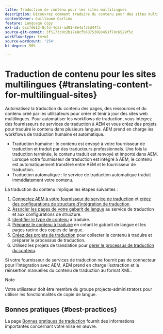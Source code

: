 ```yaml
---
title: Traduction de contenu pour les sites multilingues
description: Découvrez comment traduire du contenu pour des sites multilingues.
contentOwner: Guillaume Carlino
feature: Language Copy
exl-id: 6ccfe612-8cfd-4ca2-ad01-8e4af36d44fa
source-git-commit: 3f5173c0c2b17e8cf560753088451f78c6529f5c
workflow-type: tm+mt
source-wordcount: '254'
ht-degree: 90%

---
```


# Traduction de contenu pour les sites multilingues {#translating-content-for-multilingual-sites}

Automatisez la traduction du contenu des pages, des ressources et du contenu créé par les utilisateurs pour créer et tenir à jour des sites web multilingues. Pour automatiser les workflows de traduction, vous intégrez des fournisseurs de services de traduction à AEM et vous créez des projets pour traduire le contenu dans plusieurs langues. AEM prend en charge les workflows de traduction humaine et automatique.

* Traduction humaine : le contenu est envoyé à votre fournisseur de traduction et traduit par des traducteurs professionnels. Une fois la traduction terminée, le contenu traduit est renvoyé et importé dans AEM. Lorsque votre fournisseur de traduction est intégré à AEM, le contenu est automatiquement transféré entre AEM et le fournisseur de traduction.
* Traduction automatique : le service de traduction automatique traduit immédiatement votre contenu.

La traduction du contenu implique les étapes suivantes :

1. [Connectez AEM à votre fournisseur de service de traduction](/help/sites-administering/tc-tic.md#connecting-to-a-translation-service-provider) et [créez des configurations de structure d’intégration de traduction](/help/sites-administering/tc-tic.md).
1. [Associer les pages de votre gabarit de langue](/help/sites-administering/tc-tic.md#configuring-pages-for-translation) au service de traduction et aux configurations de structure.
1. [Identifier le type de contenu](/help/sites-administering/tc-rules.md) à traduire.
1. [Préparez le contenu à traduire](/help/sites-administering/tc-prep.md) en créant le gabarit de langue et les pages racine des copies de langue.
1. [Créez des projets de traduction](/help/sites-administering/tc-manage.md) pour collecter le contenu à traduire et préparer le processus de traduction.
1. Utilisez les projets de translation pour [gérer le processus de traduction du contenu](/help/sites-administering/tc-manage.md).

Si votre fournisseur de services de traduction ne fournit pas de connecteur pour l’intégration avec AEM, AEM prend en charge l’extraction et la réinsertion manuelles du contenu de traduction au format XML.

>[!NOTE]
>
>Votre utilisateur doit être membre du groupe projects-administrators pour utiliser les fonctionnalités de copie de langue.

## Bonnes pratiques {#best-practices}

La page [Bonnes pratiques de traduction](/help/sites-administering/tc-bp.md) fournit des informations importantes concernant votre mise en œuvre.
